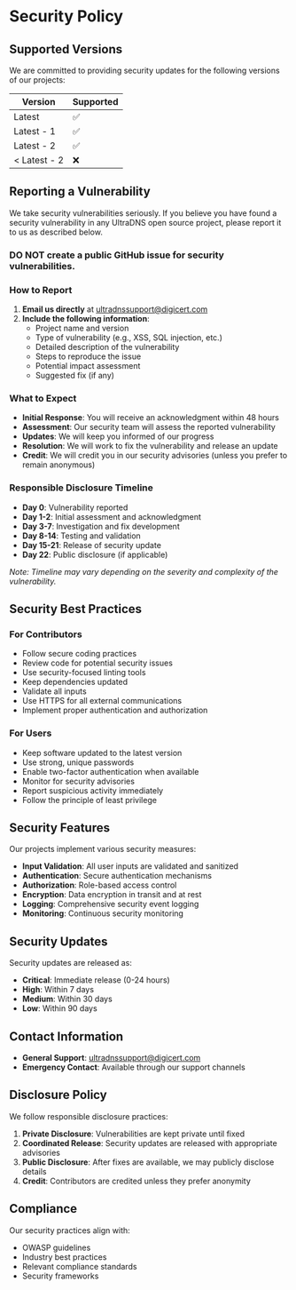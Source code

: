 # Security Policy

## Supported Versions

We are committed to providing security updates for the following versions of our projects:

| Version | Supported          |
| ------- | ------------------ |
| Latest  | :white_check_mark: |
| Latest - 1 | :white_check_mark: |
| Latest - 2 | :white_check_mark: |
| < Latest - 2 | :x: |

## Reporting a Vulnerability

We take security vulnerabilities seriously. If you believe you have found a security vulnerability in any UltraDNS open source project, please report it to us as described below.

### **DO NOT** create a public GitHub issue for security vulnerabilities.

### How to Report

1. **Email us directly** at [ultradnssupport@digicert.com](mailto:ultradnssupport@digicert.com)
2. **Include the following information**:
   - Project name and version
   - Type of vulnerability (e.g., XSS, SQL injection, etc.)
   - Detailed description of the vulnerability
   - Steps to reproduce the issue
   - Potential impact assessment
   - Suggested fix (if any)

### What to Expect

- **Initial Response**: You will receive an acknowledgment within 48 hours
- **Assessment**: Our security team will assess the reported vulnerability
- **Updates**: We will keep you informed of our progress
- **Resolution**: We will work to fix the vulnerability and release an update
- **Credit**: We will credit you in our security advisories (unless you prefer to remain anonymous)

### Responsible Disclosure Timeline

- **Day 0**: Vulnerability reported
- **Day 1-2**: Initial assessment and acknowledgment
- **Day 3-7**: Investigation and fix development
- **Day 8-14**: Testing and validation
- **Day 15-21**: Release of security update
- **Day 22**: Public disclosure (if applicable)

*Note: Timeline may vary depending on the severity and complexity of the vulnerability.*

## Security Best Practices

### For Contributors

- Follow secure coding practices
- Review code for potential security issues
- Use security-focused linting tools
- Keep dependencies updated
- Validate all inputs
- Use HTTPS for all external communications
- Implement proper authentication and authorization

### For Users

- Keep software updated to the latest version
- Use strong, unique passwords
- Enable two-factor authentication when available
- Monitor for security advisories
- Report suspicious activity immediately
- Follow the principle of least privilege

## Security Features

Our projects implement various security measures:

- **Input Validation**: All user inputs are validated and sanitized
- **Authentication**: Secure authentication mechanisms
- **Authorization**: Role-based access control
- **Encryption**: Data encryption in transit and at rest
- **Logging**: Comprehensive security event logging
- **Monitoring**: Continuous security monitoring

## Security Updates

Security updates are released as:

- **Critical**: Immediate release (0-24 hours)
- **High**: Within 7 days
- **Medium**: Within 30 days
- **Low**: Within 90 days

## Contact Information

- **General Support**: [ultradnssupport@digicert.com](mailto:ultradnssupport@digicert.com)
- **Emergency Contact**: Available through our support channels

## Disclosure Policy

We follow responsible disclosure practices:

1. **Private Disclosure**: Vulnerabilities are kept private until fixed
2. **Coordinated Release**: Security updates are released with appropriate advisories
3. **Public Disclosure**: After fixes are available, we may publicly disclose details
4. **Credit**: Contributors are credited unless they prefer anonymity

## Compliance

Our security practices align with:
- OWASP guidelines
- Industry best practices
- Relevant compliance standards
- Security frameworks
